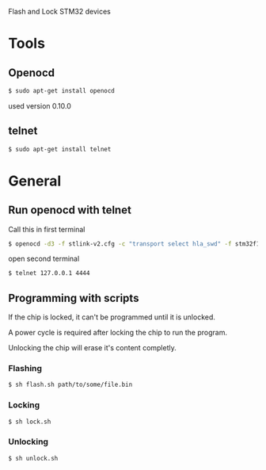 Flash and Lock STM32 devices

# Tools
## Openocd
```bash
$ sudo apt-get install openocd
```

used version 0.10.0

## telnet
```bash
$ sudo apt-get install telnet
```

# General
## Run openocd with telnet
Call this in first terminal

```bash
$ openocd -d3 -f stlink-v2.cfg -c "transport select hla_swd" -f stm32f1x.cfg
```

open second terminal
```bash
$ telnet 127.0.0.1 4444
```

## Programming with scripts
If the chip is locked, it can't be programmed until it is unlocked.

A power cycle is required after locking the chip to run the program.

Unlocking the chip will erase it's content completly.

### Flashing
```bash
$ sh flash.sh path/to/some/file.bin
```

### Locking
```bash
$ sh lock.sh
```
### Unlocking
```bash
$ sh unlock.sh
```


